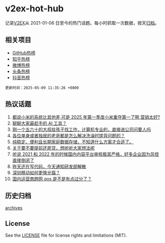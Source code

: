 # v2ex-hot-hub

 记录[V2EX](https://www.v2ex.com/)从 2021-01-06 日至今的热门话题。每小时抓取一次数据，按天[归档](archives)。
 
 ## 相关项目

- [GitHub热榜](https://github.com/lonnyzhang423/github-hot-hub)
- [知乎热榜](https://github.com/lonnyzhang423/zhihu-hot-hub)
- [微博热榜](https://github.com/lonnyzhang423/weibo-hot-hub)
- [头条热榜](https://github.com/lonnyzhang423/toutiao-hot-hub)
- [抖音热榜](https://github.com/lonnyzhang423/douyin-hot-hub)


 `更新时间：2025-05-09 11:35:26 +0800`

## 热议话题

1. [都说小米的系统比其他差,可是 2025 年第一季度小米重夺第一了啊,营销太好?](https://www.v2ex.com/t/1130404)
1. [聊聊大家最趁手的 AI 工具？](https://www.v2ex.com/t/1130467)
1. [刚一个五六十的大叔给孩子找工作，计算机专业的，直接进公司问要人吗](https://www.v2ex.com/t/1130452)
1. [各位单身或者独居的老哥都是怎么解决洗澡时搓背问题的？](https://www.v2ex.com/t/1130423)
1. [纯稳定、便利且长期家庭数据存储，不知道什么方案才合适了。](https://www.v2ex.com/t/1130542)
1. [关于要不要提前还房贷，想听听大家想法呢](https://www.v2ex.com/t/1130536)
1. [听说 2021 和 2022 年的时候国内内容平台审核极其严格，好多企业因为风控直接倒闭了](https://www.v2ex.com/t/1130424)
1. [昨天还在写代码，今天通知研发部解散](https://www.v2ex.com/t/1130447)
1. [深圳移动如何更换光猫？](https://www.v2ex.com/t/1130376)
1. [国内运营商跨网 qos 是不是有点过分了？](https://www.v2ex.com/t/1130453)

## 历史归档

[archives](archives)

## License

See the [LICENSE](LICENSE) file for license rights and limitations (MIT).
